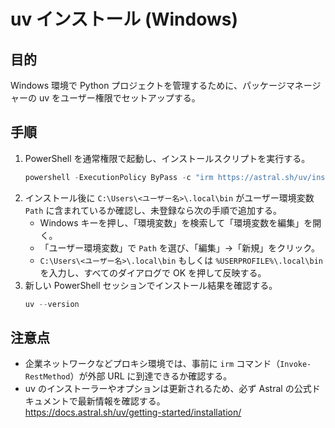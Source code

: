 # uv インストール (Windows)

## 目的

Windows 環境で Python プロジェクトを管理するために、パッケージマネージャーの uv をユーザー権限でセットアップする。

## 手順

1. PowerShell を通常権限で起動し、インストールスクリプトを実行する。
   ```powershell
   powershell -ExecutionPolicy ByPass -c "irm https://astral.sh/uv/install.ps1 | iex"
   ```
2. インストール後に `C:\Users\<ユーザー名>\.local\bin` がユーザー環境変数 `Path` に含まれているか確認し、未登録なら次の手順で追加する。
   - Windows キーを押し、「環境変数」を検索して「環境変数を編集」を開く。
   - 「ユーザー環境変数」で `Path` を選び、「編集」→「新規」をクリック。
   - `C:\Users\<ユーザー名>\.local\bin` もしくは `%USERPROFILE%\.local\bin` を入力し、すべてのダイアログで OK を押して反映する。
3. 新しい PowerShell セッションでインストール結果を確認する。
   ```powershell
   uv --version
   ```

## 注意点

- 企業ネットワークなどプロキシ環境では、事前に `irm` コマンド（`Invoke-RestMethod`）が外部 URL に到達できるか確認する。
- uv のインストーラーやオプションは更新されるため、必ず Astral の公式ドキュメントで最新情報を確認する。  
  <https://docs.astral.sh/uv/getting-started/installation/>
